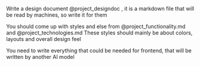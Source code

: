 




Write a design document @project_designdoc , it is a markdown file that will be read by machines, so write it for them 

You should come up with styles and else from @project_functionality.md and @project_technologies.md 
These styles should mainly be about colors, layouts and overall design feel

You need to write everything that could be needed for frontend, that will be written by another AI model
